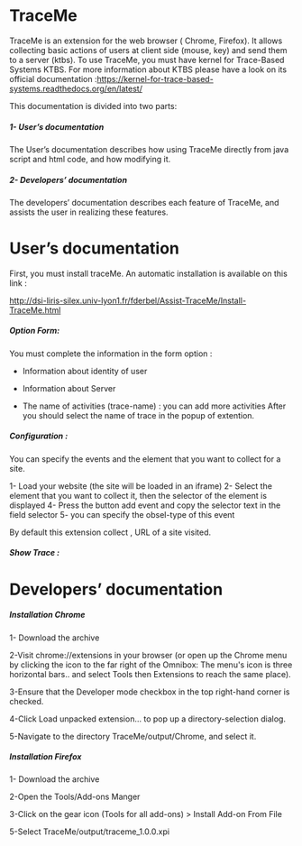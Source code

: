 TraceMe
========

TraceMe is an extension for the web browser ( Chrome, Firefox). It allows collecting basic actions of  users at client side
(mouse, key) and send them to a server (ktbs).
To use TraceMe, you must have kernel for Trace-Based Systems KTBS.
For more information about KTBS please have a look on its official documentation :https://kernel-for-trace-based-systems.readthedocs.org/en/latest/

This documentation is divided into two parts:
##### 1- User’s documentation 

The User’s documentation describes how using TraceMe directly from java script and html code, and how modifying it.

##### 2- Developers’ documentation
 
 The developers’ documentation describes each feature of TraceMe, and assists the user in realizing these features.

User’s documentation
====================== 
First, you must install traceMe. An automatic installation is available on this link :

 http://dsi-liris-silex.univ-lyon1.fr/fderbel/Assist-TraceMe/Install-TraceMe.html

##### Option Form:

You must complete the information in the form option :

- Information about identity of user

- Information about Server

- The name of activities (trace-name) : you can add more activities
After you should select the name of trace in the popup of extention.

##### Configuration :

You can specify the events and the element that you want to collect for a site. 

1- Load your website (the site will be loaded in an iframe)
2- Select the element that you want to collect it, then the selector of the element is displayed
4- Press the button add event and copy the selector text in the field selector
5- you can specify the obsel-type of this event

By default this extension collect , URL of a site visited.

##### Show Trace :

Developers’ documentation
====================== 

##### Installation Chrome
1- Download the archive

2-Visit chrome://extensions in your browser 
(or open up the Chrome menu by clicking the icon to the far right of the Omnibox: The menu's icon is three horizontal bars.. and select  Tools then Extensions  to reach the same place).

3-Ensure that the Developer mode checkbox in the top right-hand corner is checked.

4-Click Load unpacked extension… to pop up a directory-selection dialog.

5-Navigate to the directory TraceMe/output/Chrome, and select it.

##### Installation Firefox
1- Download the archive

2-Open the Tools/Add-ons Manger

3-Click on the gear icon (Tools for all add-ons) > Install Add-on From File

5-Select TraceMe/output/traceme_1.0.0.xpi


